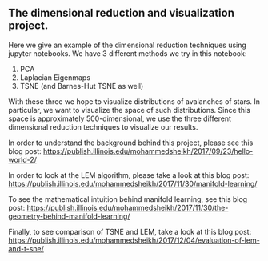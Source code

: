 ## The dimensional reduction and visualization project.

Here we give an example of the dimensional reduction techniques using jupyter notebooks. We have 3 different methods we try in this notebook:
1. PCA
2. Laplacian Eigenmaps
3. TSNE (and Barnes-Hut TSNE as well)

With these three we hope to visualize distributions of avalanches of stars. In particular, we want to visualize the space of such distributions. Since this space is approximately 500-dimensional, we use the three different dimensional reduction techniques to visualize our results.

In order to understand the background behind this project, please see this blog post:
https://publish.illinois.edu/mohammedsheikh/2017/09/23/hello-world-2/

In order to look at the LEM algorithm, please take a look at this blog post:
https://publish.illinois.edu/mohammedsheikh/2017/11/30/manifold-learning/

To see the mathematical intuition behind manifold learning, see this blog post:
https://publish.illinois.edu/mohammedsheikh/2017/11/30/the-geometry-behind-manifold-learning/

Finally, to see comparison of TSNE and LEM, take a look at this blog post:
https://publish.illinois.edu/mohammedsheikh/2017/12/04/evaluation-of-lem-and-t-sne/
